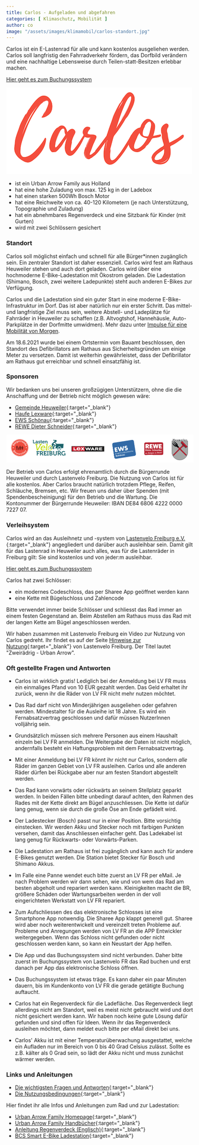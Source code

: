 ```yaml
---
title: Carlos - Aufgeladen und abgefahren
categories: [ Klimaschutz, Mobilität ]
author: co
image: "/assets/images/klimamobil/carlos-standort.jpg"
---
```

Carlos ist ein E-Lastenrad für alle und kann kostenlos ausgeliehen werden. Carlos soll langfristig den Fahrradverkehr fördern, das Dorfbild verändern und eine nachhaltige Lebensweise durch Teilen-statt-Besitzen erlebbar machen.

<a class="btn btn-success" href="https://www.lastenvelofreiburg.de/ausleihen-lastenvelo-21/" role="button" target="_blank">Hier geht es zum Buchungssystem</a>

![Carlos](/assets/images/klimamobil/carlos.png "Carlos")

- ist ein Urban Arrow Family aus Holland
- hat eine hohe Zuladung von max. 125 kg in der Ladebox
- hat einen starken 500Wh Bosch Motor
- hat eine Reichweite von ca. 40-120 Kilometern (je nach Unterstützung, Topographie und Zuladung)
- hat ein abnehmbares Regenverdeck und eine Sitzbank für Kinder (mit Gurten)
- wird mit zwei Schlössern gesichert

### Standort

Carlos soll möglichst einfach und schnell für alle Bürger*innen zugänglich sein. Ein zentraler Standort ist daher essenziell. Carlos wird fest am Rathaus Heuweiler stehen und auch dort geladen. Carlos wird über eine hochmoderne E-Bike-Ladestation mit Ökostrom geladen. Die Ladestation (Shimano, Bosch, zwei weitere Ladepunkte) steht auch anderen E-Bikes zur Verfügung.

Carlos und die Ladestation sind ein guter Start in eine moderne E-Bike-Infrastruktur im Dorf. Das ist aber natürlich nur ein erster Schritt. Das mittel- und langfristige Ziel muss sein, weitere Abstell- und Ladeplätze für Fahrräder in Heuweiler zu schaffen (z.B. Altvogtshof, Hannehäusle, Auto-Parkplätze in der Dorfmitte umwidmen). Mehr dazu unter [Impulse für eine Mobilität von Morgen](/heuweiler-bewegt-sich).

Am 18.6.2021 wurde bei einem Ortstermin vom Bauamt beschlossen, den Standort des Defibrillators am Rathaus aus Sicherheitsgründen um einige Meter zu versetzen. Damit ist weiterhin gewährleistet, dass der Defibrillator am Rathaus gut erreichbar und schnell einsatzfähig ist. 

### Sponsoren

Wir bedanken uns bei unseren großzügigen Unterstützern, ohne die die Anschaffung und der Betrieb nicht möglich gewesen wäre:

- [Gemeinde Heuweiler](https://www.heuweiler.de){:target="_blank"}
- [Haufe Lexware](https://www.lexware.de/){:target="_blank"}
- [EWS Schönau](https://www.ews-schoenau.de/){:target="_blank"}
- [REWE Dieter Schneider](https://rewe-dieter-schneider.de/){:target="_blank"}

![Carlos Sponsoren](/assets/images/klimamobil/carlos-sponsoren.png "Carlos Sonsoren")

Der Betrieb von Carlos erfolgt ehrenamtlich durch die Bürgerrunde Heuweiler und durch Lastenvelo Freiburg.
Die Nutzung von Carlos ist für alle kostenlos. Aber Carlos braucht natürlich trotzdem Pflege, Reifen, Schläuche, Bremsen, etc. Wir freuen uns daher über Spenden (mit Spendenbescheinigung) für den Betrieb und die Wartung. Die Kontonummer der Bürgerrunde Heuweiler: IBAN DE84 6806 4222 0000 7227 07.

### Verleihsystem

Carlos wird an das Ausleihnetz und -system von [Lastenvelo Freiburg e.V.](https://www.lastenvelofreiburg.de/){:target="_blank"} angegliedert und darüber auch ausleihbar sein. Damit gilt für das Lastenrad in Heuweiler auch alles, was für die Lastenräder in Freiburg gilt: Sie sind kostenlos und von jeder:m ausleihbar. 

<a class="btn btn-success" href="https://www.lastenvelofreiburg.de/ausleihen-lastenvelo-21/" role="button" target="_blank">Hier geht es zum Buchungssystem</a>

Carlos hat zwei Schlösser:
- ein modernes Codeschloss, das per Sharee App geöffnet werden kann
- eine Kette mit Bügelschloss und Zahlencode

Bitte verwendet immer beide Schlösser und schliesst das Rad immer an einem festen Gegenstand an. Beim Abstellen am Rathaus muss das Rad mit der langen Kette am Bügel angeschlossen werden. 

Wir haben zusammen mit Lastenvelo Freiburg ein Video zur Nutzung von Carlos gedreht. Ihr findet es auf der Seite [Hinweise zur Nutzung](https://www.lastenvelofreiburg.de/hinweise-zur-nutzung/){:target="_blank"} von Lastenvelo Freiburg. Der Titel lautet "Zweirädrig - Urban Arrow".

### Oft gestellte Fragen und Antworten

- Carlos ist wirklich gratis! Lediglich bei der Anmeldung bei LV FR muss ein einmaliges Pfand von 10 EUR gezahlt werden. Das Geld erhaltet ihr zurück, wenn ihr die Räder von LV FR nicht mehr nutzen möchtet.

- Das Rad darf nicht von Minderjährigen ausgeliehen oder gefahren werden. Mindestalter für die Ausleihe ist 18 Jahre. Es wird ein Fernabsatzvertrag geschlossen und dafür müssen NutzerInnen volljährig sein. 

- Grundsätzlich müssen sich mehrere Personen aus einem Haushalt einzeln bei LV FR anmelden. Die Weitergabe der Daten ist nicht möglich, andernfalls besteht ein Haftungsproblem mit dem Fernabsatzvertrag. 

- Mit einer Anmeldung bei LV FR könnt ihr nicht nur Carlos, sondern *alle* Räder im ganzen Gebiet von LV FR ausleihen. Carlos und alle anderen Räder dürfen bei Rückgabe aber nur am festen Standort abgestellt werden.

- Das Rad kann vorwärts oder rückwärts an seinem Stellplatz geparkt werden. In beiden Fällen bitte unbedingt darauf achten, den Rahmen des Rades mit der Kette direkt am Bügel anzuschliessen. Die Kette ist dafür lang genug, wenn sie durch die große Öse am Ende gefädelt wird.

- Der Ladestecker (Bosch) passt nur in einer Position. Bitte vorsichtig einstecken. Wir werden Akku und Stecker noch mit farbigen Punkten versehen, damit das Anschliessen einfacher geht. Das Ladekabel ist lang genug für Rückwarts- oder Vorwärts-Parken.

- Die Ladestation am Rathaus ist frei zugänglich und kann auch für andere E-Bikes genutzt werden. Die Station bietet Stecker für Bosch und Shimano Akkus.

- Im Falle eine Panne wendet euch bitte zuerst an LV FR per eMail. Je nach Problem werden wir dann sehen, wie und von wem das Rad am besten abgeholt und repariert werden kann. Kleinigkeiten macht die BR, größere Schäden oder Wartungsarbeiten werden in der voll eingerichteten Werkstatt von LV FR repariert.

- Zum Aufschliessen des das elektronische Schlosses ist eine Smartphone App notwendig. Die Sharee App  klappt generell gut. Sharee wird aber noch weiterentwickelt und vereinzelt treten Probleme auf. Probleme und Anregungen werden von LV FR an die APP Entwickler weitergegeben. Wenn das Schloss nicht gefunden oder nicht geschlossen werden kann, so kann ein Neustart der App helfen.

- Die App und das Buchungssystem sind nicht verbunden. Daher bitte zuerst im Buchungssystem von Lastenvelo FR das Rad buchen und erst danach per App das elektronische Schloss öffnen.

- Das Buchungssystem ist etwas träge. Es kann daher ein paar Minuten dauern, bis im Kundenkonto von LV FR die gerade getätigte Buchung auftaucht.

- Carlos hat ein Regenverdeck für die Ladefläche. Das Regenverdeck liegt allerdings nicht am Standort, weil es meist nicht gebraucht wird und dort nicht gesichert werden kann. Wir haben noch keine gute Lösung dafür gefunden und sind offen für Ideen. Wenn ihr das Regenverdeck ausleihen möchtet, dann meldet euch bitte per eMail direkt bei uns.

- Carlos' Akku ist mit einer Temperaturüberwachung ausgestattet, welche ein Aufladen nur im Bereich von 0 bis 40 Grad Celsius zulässt. Sollte es z.B. kälter als 0 Grad sein, so lädt der Akku nicht und muss zunächst wärmer werden.

### Links und Anleitungen

* [Die wichtigsten Fragen und Antworten](https://www.lastenvelofreiburg.de/#FAQ){:target="_blank"}
* [Die Nutzungsbedingungen](https://www.lastenvelofreiburg.de/wp-content/uploads/2015/05/AGB_LastenVeloFreiburg.pdf){:target="_blank"}

Hier findet ihr alle Infos und Anleitungen zum Rad und zur Ladestation:

* [Urban Arrow Family Homepage](https://www.urbanarrow.com/de/family){:target="_blank"}
* [Urban Arrow Family Handbücher](https://www.urbanarrow.com/de/broschueren-handbuecher){:target="_blank"}
* [Anleitung Regenverdeck (Englisch)](https://drive.google.com/file/d/1F3voq76KJBajpZ0bpBFX4QZDxQRQL8ny/view?usp=sharing){:target="_blank"}
* [BCS Smart E-Bike Ladestation](https://www.spelsberg.de/e-bike-ladestation/mit-integriertem-ladekabel/58012201/){:target="_blank"}
